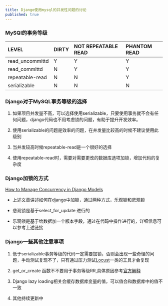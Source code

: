 ```yaml
---
title: Django使用mysql的并发性问题的讨论
published: true
---
```


### [](#header-3) MySQl的事务等级

| LEVEL | DIRTY  | NOT REPEATABLE READ | PHANTOM READ|
|:----------------|:------|:----------|:------|
| read_uncommittd | Y     |Y          |Y      |
| read_committd   | N     |Y          |Y      |
| repeatable-read | N     |N          |Y      |
| serializable    | N     |N          |N      |

### [](#header-3) Django对于MySQL事务等级的选择

1. 如果项目并发量不高，可以选择使用serializable，只要使用事务就不会有任何问题，django代码也不用考虑锁的问题，有助于提升开发效率。

2. 使用serializable的问题是效率的问题，在并发量比较高的时候不建议使用此级别

3. 当并发较高时候repeatable-read是一个很好的选择

4. 使用repeatable-read时，需要对需要更改的数据库选项加锁，增加代码的复杂度


### [](#header-3) Django加锁的方式

[How to Manage Concurrency in Django Models](https://hakibenita.com/how-to-manage-concurrency-in-django-models)

*   上述文章讲述如何在django中加锁，通过两种方式，乐观锁和悲观锁

*   悲观锁是基于select_for_update 进行的

*   乐观锁是基于给数据加一个版本字段，通过在代码中操作进行的，详细信息可以参考上述链接


### [](#header-3) Django一些其他注意事项

1.  低于serializable事务等级的代码一定需要加锁，否则会出现一些奇怪的问题，手动测试复现不了，只有通过压力测试[Locust](https://wangdalei.github.io/%E4%BD%BF%E7%94%A8locust%E8%BF%9B%E8%A1%8C%E6%80%A7%E8%83%BD%E6%B5%8B%E8%AF%95)一类的工具才会复现

2.  get_or_create 函数不不要用于事务等级RR,具体原因参考[官方解释](https://docs.djangoproject.com/en/2.2/ref/models/querysets/#get-or-create)

3.  Django lazy loading相关会缓存数据库变量的值，可以值会和数据库中的值不一致

4.  其他持续更新中
